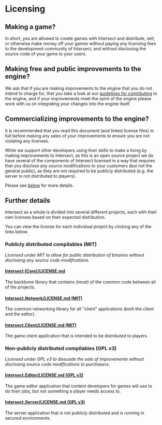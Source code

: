 # Licensing

## Making a game?

In short, you are allowed to create games with Intersect and distribute, sell, or otherwise make money off your games without paying any licensing fees to the development community of Intersect, and without disclosing the source code of your game to your users.

## Making free and public improvements to the engine?

We ask that if you are making improvements to the engine that you do not intend to charge for, that you take a look at our [guidelines for contributing](/CONTRIBUTING.md) to the engine, and if your improvements meet the spirit of the engine please work with us on integrating your changes into the engine itself.

## Commercializing improvements to the engine?

It is recommended that you read this document (and linked license files) in full before making any sales of your improvements to ensure you are not violating any licenses.

While we support other developers using their skills to make a living by making improvements to Intersect, as this is an open source project we do have several of the components of Intersect licensed in a way that requires that you disclose any source modifications to your customers (but not the general public), as they are not required to be publicly distributed (e.g. the server is not distributed to players).

Please see [below](#non-publicly-distributed-compilables-gpl-v3) for more details.

## Further details

Intersect as a whole is divided into several different projects, each with their own licenses based on their expected distribution.

You can view the license for each individual project by clicking any of the links below.

### Publicly distributed compilables (MIT)

_Licensed under MIT to allow for public distribution of binaries without disclosing any source code modifications._

#### [Intersect (Core)/LICENSE.md](/Intersect%20(Core)/LICENSE.md)
The backbone library that contains (most) of the common code between all of the projects.

#### [Intersect.Network/LICENSE.md (MIT)](/Intersect.Network/LICENSE.md)
The common networking library for all "client" applications (both the client and the editor).

#### [Intersect.Client/LICENSE.md (MIT)](/Intersect.Client/LICENSE.md)
The game client application that is intended to be distributed to players.

### Non-publicly distributed compilables (GPL v3)

_Licensed under GPL v3 to dissuade the sale of improvements without disclosing source code modifications to purchasers._

#### [Intersect.Editor/LICENSE.md (GPL v3)](/Intersect.Editor/LICENSE.md)
The game editor application that content developers for games will use to do their jobs, but not something a player needs access to.

#### [Intersect.Server/LICENSE.md (GPL v3)](/Intersect.Server/LICENSE.md)
The server application that is not publicly distributed and is running in secured environments.





